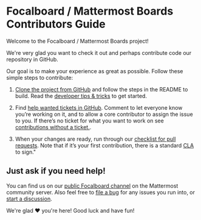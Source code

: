 # Focalboard / Mattermost Boards Contributors Guide

Welcome to the Focalboard / Mattermost Boards project!

We're very glad you want to check it out and perhaps contribute code our repository in GitHub.

Our goal is to make your experience as great as possible. Follow these simple steps to contribute:

1. [Clone the project from GitHub](https://github.com/mattermost/focalboard) and follow the steps in the README to build. Read the [developer tips & tricks](dev-tips) to get started.

2. Find [help wanted tickets in GitHub](https://github.com/mattermost/focalboard/issues?q=is%3Aopen+is%3Aissue+label%3A%22help+wanted%22). Comment to let everyone know you’re working on it, and to allow a core contributor to assign the issue to you. If there’s no ticket for what you want to work on see [contributions without a ticket.](contributions-without-ticket).

3. When your changes are ready, run through our [checklist for pull requests](contribution-checklist). Note that if it’s your first contribution, there is a standard [CLA](https://www.mattermost.org/mattermost-contributor-agreement/) to sign."

## Just ask if you need help!

You can find us on our [public Focalboard channel](https://community-daily.mattermost.com/core/channels/focalboard) on the Mattermost community server. Also feel free to [file a bug](https://github.com/mattermost/focalboard/issues/new/choose) for any issues you run into, or [start a discussion](https://github.com/mattermost/focalboard/discussions).

We're glad ❤️ you're here! Good luck and have fun!
